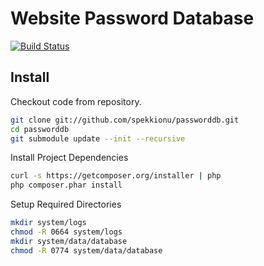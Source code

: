 # Website Password Database

[![Build Status](https://travis-ci.org/spekkionu/passworddb.png?branch=master)](https://travis-ci.org/spekkionu/passworddb)

## Install

Checkout code from repository.
```bash
git clone git://github.com/spekkionu/passworddb.git
cd passworddb
git submodule update --init --recursive
```

Install Project Dependencies
```bash
curl -s https://getcomposer.org/installer | php
php composer.phar install
```

Setup Required Directories
```bash
mkdir system/logs
chmod -R 0664 system/logs
mkdir system/data/database
chmod -R 0774 system/data/database
```